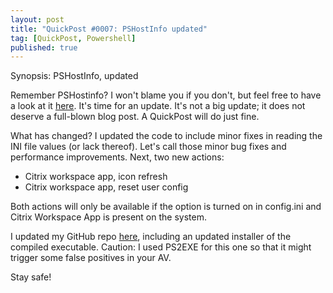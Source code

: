 ```yaml
---
layout: post
title: "QuickPost #0007: PSHostInfo updated"
tag: [QuickPost, Powershell]
published: true
---
```

Synopsis: PSHostInfo, updated

Remember PSHostinfo? I won't blame you if you don't, but feel free to have a look at it [here](https://www.cloudsparkle.be/2020-10-31-PSHostInfo/).
It's time for an update. It's not a big update; it does not deserve a full-blown blog post. A QuickPost will do just fine.

What has changed?
I updated the code to include minor fixes in reading the INI file values (or lack thereof). Let's call those minor bug fixes and performance improvements.
Next, two new actions:
- Citrix workspace app, icon refresh
- Citrix workspace app, reset user config  

Both actions will only be available if the option is turned on in config.ini and Citrix Workspace App is present on the system.

I updated my GitHub repo [here](https://github.com/Cloudsparkle/PSHostInfo), including an updated installer of the compiled executable. Caution: I used PS2EXE for this one so that it might trigger some false positives in your AV.

Stay safe!
